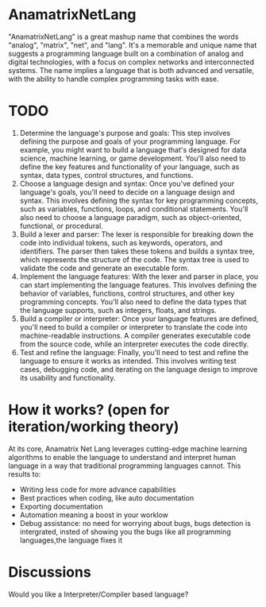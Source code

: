 # AnamatrixNetLang
"AnamatrixNetLang" is a great mashup name that combines the words "analog", "matrix", "net", and "lang". It's a memorable and unique name that suggests a programming language built on a combination of analog and digital technologies, with a focus on complex networks and interconnected systems. The name implies a language that is both advanced and versatile, with the ability to handle complex programming tasks with ease. 

# TODO
1. Determine the language's purpose and goals: This step involves defining the purpose and goals of your programming language. For example, you might want to build a language that's designed for data science, machine learning, or game development. You'll also need to define the key features and functionality of your language, such as syntax, data types, control structures, and functions.
2. Choose a language design and syntax: Once you've defined your language's goals, you'll need to decide on a language design and syntax. This involves defining the syntax for key programming concepts, such as variables, functions, loops, and conditional statements. You'll also need to choose a language paradigm, such as object-oriented, functional, or procedural.
3. Build a lexer and parser: The lexer is responsible for breaking down the code into individual tokens, such as keywords, operators, and identifiers. The parser then takes these tokens and builds a syntax tree, which represents the structure of the code. The syntax tree is used to validate the code and generate an executable form.
4. Implement the language features: With the lexer and parser in place, you can start implementing the language features. This involves defining the behavior of variables, functions, control structures, and other key programming concepts. You'll also need to define the data types that the language supports, such as integers, floats, and strings.
5. Build a compiler or interpreter: Once your language features are defined, you'll need to build a compiler or interpreter to translate the code into machine-readable instructions. A compiler generates executable code from the source code, while an interpreter executes the code directly.
6. Test and refine the language: Finally, you'll need to test and refine the language to ensure it works as intended. This involves writing test cases, debugging code, and iterating on the language design to improve its usability and functionality.

# How it works? (open for iteration/working theory)
At its core, Anamatrix Net Lang leverages cutting-edge machine learning algorithms to enable the language to understand and interpret human language in a way that traditional programming languages cannot. 
This results to: 
  - Writing less code for more advance capabilities
  - Best practices when coding, like auto documentation
  - Exporting documentation
  - Automation meaning a boost in your worklow
  - Debug assistance: no need for worrying about bugs, bugs detection is intergrated, insted of showing you the bugs like all programming languages,the language fixes it
  
# Discussions
Would you like a Interpreter/Compiler based language?
